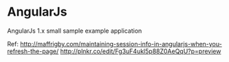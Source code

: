 # AngularJs
AngularJs 1.x small sample example application

Ref: 
  http://maffrigby.com/maintaining-session-info-in-angularjs-when-you-refresh-the-page/
  http://plnkr.co/edit/Fg3uF4ukl5p88Z0AeQqU?p=preview
